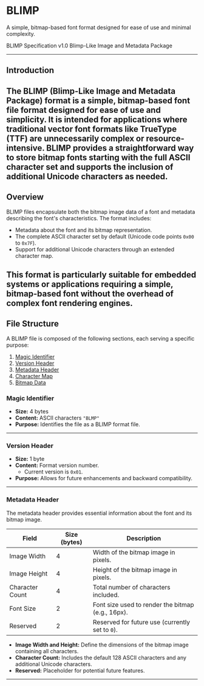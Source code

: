 # BLIMP
A simple, bitmap-based font format designed for ease of use and minimal complexity. 

BLIMP Specification v1.0
Blimp-Like Image and Metadata Package


---

## Introduction

The BLIMP (Blimp-Like Image and Metadata Package) format is a simple, bitmap-based font file format designed for ease of use and simplicity. It is intended for applications where traditional vector font formats like TrueType (TTF) are unnecessarily complex or resource-intensive. BLIMP provides a straightforward way to store bitmap fonts starting with the full ASCII character set and supports the inclusion of additional Unicode characters as needed.
---

## Overview

BLIMP files encapsulate both the bitmap image data of a font and metadata describing the font's characteristics. The format includes:

- Metadata about the font and its bitmap representation.
- The complete ASCII character set by default (Unicode code points `0x00` to `0x7F`).
- Support for additional Unicode characters through an extended character map.

This format is particularly suitable for embedded systems or applications requiring a simple, bitmap-based font without the overhead of complex font rendering engines.
---

## File Structure

A BLIMP file is composed of the following sections, each serving a specific purpose:

1. [Magic Identifier](#magic-identifier)
2. [Version Header](#version-header)
3. [Metadata Header](#metadata-header)
4. [Character Map](#character-map)
5. [Bitmap Data](#bitmap-data)

### Magic Identifier

- **Size:** 4 bytes  
- **Content:** ASCII characters `"BLMP"`  
- **Purpose:** Identifies the file as a BLIMP format file.

---

### Version Header

- **Size:** 1 byte  
- **Content:** Format version number.  
  - Current version is `0x01`.  
- **Purpose:** Allows for future enhancements and backward compatibility.

---

### Metadata Header

The metadata header provides essential information about the font and its bitmap image.

| Field             | Size (bytes) | Description                                         |
|-------------------|--------------|-----------------------------------------------------|
| Image Width       | 4            | Width of the bitmap image in pixels.                |
| Image Height      | 4            | Height of the bitmap image in pixels.               |
| Character Count   | 4            | Total number of characters included.                |
| Font Size         | 2            | Font size used to render the bitmap (e.g., 16px).   |
| Reserved          | 2            | Reserved for future use (currently set to `0`).     |

- **Image Width and Height:** Define the dimensions of the bitmap image containing all characters.  
- **Character Count:** Includes the default 128 ASCII characters and any additional Unicode characters.  
- **Reserved:** Placeholder for potential future features.

---
